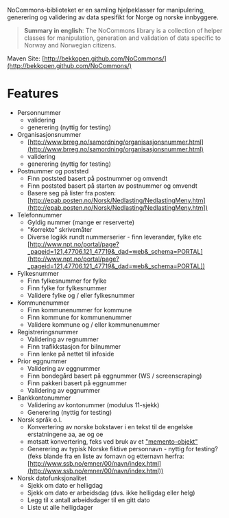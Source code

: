 NoCommons-biblioteket er en samling hjelpeklasser for manipulering, generering og validering av data spesifikt for Norge og norske innbyggere.

> **Summary in english**: The NoCommons library is a collection of helper classes for manipulation, generation and validation of data specific to Norway and Norwegian citizens.

Maven Site: [http://bekkopen.github.com/NoCommons/](http://bekkopen.github.com/NoCommons/)

# Features
* Personnummer
  * validering
  * generering (nyttig for testing)
* Organisasjonsnummer
  * [http://www.brreg.no/samordning/organisasjonsnummer.html](http://www.brreg.no/samordning/organisasjonsnummer.html)
  * validering
  * generering (nyttig for testing)
* Postnummer og poststed
  * Finn poststed basert på postnummer og omvendt
  * Finn poststed basert på starten av postnummer og omvendt
  * Basere seg på lister fra posten: [http://epab.posten.no/Norsk/Nedlasting/NedlastingMeny.htm](http://epab.posten.no/Norsk/Nedlasting/NedlastingMeny.htm])
* Telefonnummer
  * Gyldig nummer (mange er reserverte)
  * "Korrekte" skrivemåter
  * Diverse logikk rundt nummerserier - finn leverandør, fylke etc
 [http://www.npt.no/portal/page?_pageid=121,47706,121_47719&_dad=web&_schema=PORTAL](http://www.npt.no/portal/page?_pageid=121,47706,121_47719&_dad=web&_schema=PORTAL])
* Fylkesnummer
  * Finn fylkesnummer for fylke
  * Finn fylke for fylkesnummer
  * Validere fylke og / eller fylkesnummer
* Kommunenummer
  * Finn kommunenummer for kommune
  * Finn kommune for kommunenummer
  * Validere kommune og / eller kommunenummer
* Registreringsnummer
  * Validering av regnummer
  * Finn trafikkstasjon for bilnummer
  * Finn lenke på nettet til infoside
* Prior eggnummer
  * Validering av eggnummer
  * Finn bondegård basert på eggnummer (WS / screenscraping)
  * Finn pakkeri basert på eggnummer
  * Validering av eggnummer
* Bankkontonummer
  * Validering av kontonummer (modulus 11-sjekk)
  * Generering (nyttig for testing)
* Norsk språk o.l.
  * Konvertering av norske bokstaver i en tekst til de engelske erstatningene aa, ae og oe
  * motsatt konvertering, feks ved bruk av et ["memento-objekt"](http://en.wikipedia.org/wiki/Memento_pattern)
  * Generering av typisk Norske fiktive personnavn - nyttig for testing? (feks blande fra en liste av fornavn og etternavn herfra: [http://www.ssb.no/emner/00/navn/index.html](http://www.ssb.no/emner/00/navn/index.html))
* Norsk datofunksjonalitet
  * Sjekk om dato er helligdag
  * Sjekk om dato er arbeidsdag (dvs. ikke helligdag eller helg)
  * Legg til x antall arbeidsdager til en gitt dato
  * Liste ut alle helligdager
